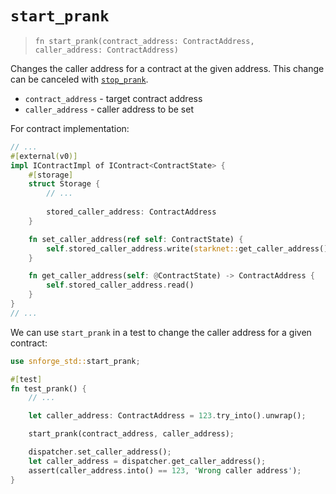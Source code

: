 # `start_prank`

> `fn start_prank(contract_address: ContractAddress, caller_address: ContractAddress)`

Changes the caller address for a contract at the given address.
This change can be canceled with [`stop_prank`](./stop_prank.md).

- `contract_address` - target contract address
- `caller_address` - caller address to be set

For contract implementation:

```rust
// ...
#[external(v0)]
impl IContractImpl of IContract<ContractState> {
    #[storage]
    struct Storage {
        // ...
        
        stored_caller_address: ContractAddress
    }

    fn set_caller_address(ref self: ContractState) {
        self.stored_caller_address.write(starknet::get_caller_address());
    }

    fn get_caller_address(self: @ContractState) -> ContractAddress {
        self.stored_caller_address.read()
    }
}
// ...
```

We can use `start_prank` in a test to change the caller address for a given contract:

```rust
use snforge_std::start_prank;

#[test]
fn test_prank() {
    // ...

    let caller_address: ContractAddress = 123.try_into().unwrap();

    start_prank(contract_address, caller_address);

    dispatcher.set_caller_address();
    let caller_address = dispatcher.get_caller_address();
    assert(caller_address.into() == 123, 'Wrong caller address');
}
```